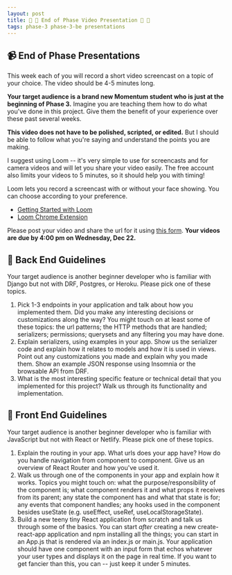 ```yaml
---
layout: post
title: 🐻 🦊 End of Phase Video Presentation 🦊 🐻
tags: phase-3 phase-3-be presentations
---
```


## 📹 End of Phase Presentations

This week each of you will record a short video screencast on a topic of your choice. The video should be 4-5 minutes long.

**Your target audience is a brand new Momentum student who is just at the beginning of Phase 3.** Imagine you are teaching them how to do what you've done in this project. Give them the benefit of your experience over these past several weeks.

**This video does not have to be polished, scripted, or edited.** But I should be able to follow what you're saying and understand the points you are making.

I suggest using Loom -- it's very simple to use for screencasts and for camera videos and will let you share your video easily. The free account also limits your videos to 5 minutes, so it should help you with timing!

Loom lets you record a screencast with or without your face showing. You can choose according to your preference.

- [Getting Started with Loom](https://support.loom.com/hc/en-us/articles/360015714197-Getting-Started-Video-Tutorials)
- [Loom Chrome Extension](https://www.loom.com/download)

Please post your video and share the url for it using [this form](https://forms.gle/14ksHEXtGW2PGs1M7). **Your videos are due by 4:00 pm on Wednesday, Dec 22.**

## 🐻 Back End Guidelines

Your target audience is another beginner developer who is familiar with Django but not with DRF, Postgres, or Heroku. Please pick one of these topics.

1. Pick 1-3 endpoints in your application and talk about how you implemented them. Did you make any interesting decisions or customizations along the way? You might touch on at least some of these topics: the url patterns; the HTTP methods that are handled; serializers; permissions; querysets and any filtering you may have done.
2. Explain serializers, using examples in your app. Show us the serializer code and explain how it relates to models and how it is used in views. Point out any customizations you made and explain why you made them. Show an example JSON response using Insomnia or the browsable API from DRF.
3. What is the most interesting specific feature or technical detail that you implemented for this project? Walk us through its functionality and implementation.

## 🦊 Front End Guidelines

Your target audience is another beginner developer who is familiar with JavaScript but not with React or Netlify. Please pick one of these topics.

1. Explain the routing in your app. What urls does your app have? How do you handle navigation from component to component. Give us an overview of React Router and how you've used it.
2. Walk us through one of the components in your app and explain how it works. Topics you might touch on: what the purpose/responsibility of the component is; what component renders it and what props it receives from its parent; any state the component has and what that state is for; any events that component handles; any hooks used in the component besides useState (e.g. useEffect, useRef, useLocalStorageState).
3. Build a new teeny tiny React application from scratch and talk us through some of the basics. You can start _after_ creating a new create-react-app application and npm installing all the things; you can start in an App.js that is rendered via an index.js or main.js. Your application should have one component with an input form that echos whatever your user types and displays it on the page in real time. If you want to get fancier than this, you can -- just keep it under 5 minutes.
